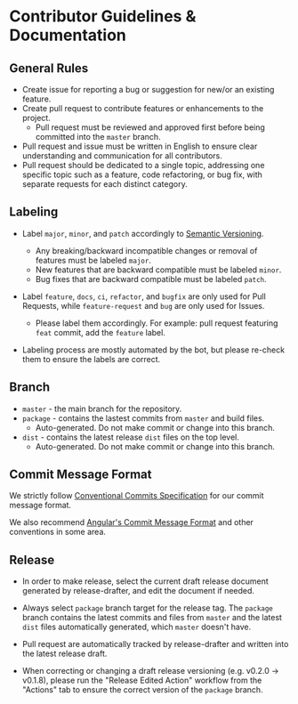 # Contributor Guidelines & Documentation

## General Rules

- Create issue for reporting a bug or suggestion for new/or an existing feature.
- Create pull request to contribute features or enhancements to the project.
    - Pull request must be reviewed and approved first before being committed into the `master` branch.
- Pull request and issue must be written in English to ensure clear understanding and communication for all contributors.
- Pull request should be dedicated to a single topic, addressing one specific topic such as a feature, code refactoring, or bug fix, with separate requests for each distinct category.

## Labeling

- Label `major`, `minor`, and `patch` accordingly to [Semantic Versioning](https://semver.org/).
    - Any breaking/backward incompatible changes or removal of features must be labeled `major`.
    - New features that are backward compatible must be labeled `minor`.
    - Bug fixes that are backward compatible must be labeled `patch`.

- Label `feature`, `docs`, `ci`, `refactor`, and `bugfix` are only used for Pull Requests, while `feature-request` and `bug` are only used for Issues.
    - Please label them accordingly. For example: pull request featuring `feat` commit, add the `feature` label.

- Labeling process are mostly automated by the bot, but please re-check them to ensure the labels are correct.

## Branch

- `master` - the main branch for the repository.
- `package` - contains the lastest commits from `master` and build files.
    - Auto-generated. Do not make commit or change into this branch.
- `dist` - contains the latest release `dist` files on the top level.
    - Auto-generated. Do not make commit or change into this branch.

## Commit Message Format

We strictly follow [Conventional Commits Specification](https://www.conventionalcommits.org/en/v1.0.0/) for our commit message format.

We also recommend [Angular's Commit Message Format](https://github.com/angular/angular/blob/main/CONTRIBUTING.md#-commit-message-format) and other conventions in some area.

## Release

- In order to make release, select the current draft release document generated by release-drafter, and edit the document if needed.

- Always select `package` branch target for the release tag. The `package` branch contains the latest commits and files from `master` and the latest `dist` files automatically generated, which `master` doesn't have.

- Pull request are automatically tracked by release-drafter and written into the latest release draft.

- When correcting or changing a draft release versioning (e.g. v0.2.0 -> v0.1.8), please run the "Release Edited Action" workflow from the "Actions" tab to ensure the correct version of the `package` branch.